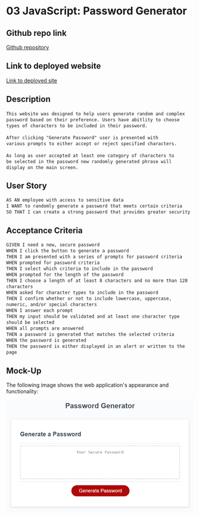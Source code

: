 # 03 JavaScript: Password Generator

## Github repo link
[Github repository](https://github.com/Alphalfa711/password-generator)

## Link to deployed website
[Link to deployed site](https://github.com/Alphalfa711/password-generator/)

## Description

```
This website was designed to help users generate random and complex
password based on their preference. Users have abitlity to choose 
types of characters to be included in their password.

After clicking "Generate Password" user is presented with 
various prompts to either accept or reject specified characters. 

As long as user accepted at least one category of characters to 
be selected in the password new randomly generated phrase will 
display on the main screen.
```

## User Story

```
AS AN employee with access to sensitive data
I WANT to randomly generate a password that meets certain criteria
SO THAT I can create a strong password that provides greater security
```

## Acceptance Criteria

```
GIVEN I need a new, secure password
WHEN I click the button to generate a password
THEN I am presented with a series of prompts for password criteria
WHEN prompted for password criteria
THEN I select which criteria to include in the password
WHEN prompted for the length of the password
THEN I choose a length of at least 8 characters and no more than 128 characters
WHEN asked for character types to include in the password
THEN I confirm whether or not to include lowercase, uppercase, numeric, and/or special characters
WHEN I answer each prompt
THEN my input should be validated and at least one character type should be selected
WHEN all prompts are answered
THEN a password is generated that matches the selected criteria
WHEN the password is generated
THEN the password is either displayed in an alert or written to the page
```

## Mock-Up

The following image shows the web application's appearance and functionality:

![The Password Generator application displays a red button to "Generate Password".](./Assets/03-javascript-homework-demo.png)


